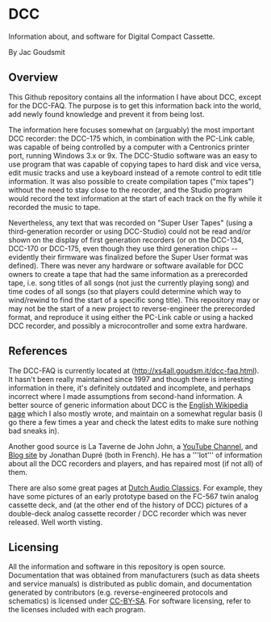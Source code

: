# DCC
Information about, and software for Digital Compact Cassette.

By Jac Goudsmit

## Overview
This Github repository contains all the information I have about DCC, except for the DCC-FAQ. The purpose is to get this information back into the world, add newly found knowledge and prevent it from being lost.

The information here focuses somewhat on (arguably) the most important DCC recorder: the DCC-175 which, in combination with the PC-Link cable, was capable of being controlled by a computer with a Centronics printer port, running Windows 3.x or 9x. The DCC-Studio software was an easy to use program that was capable of copying tapes to hard disk and vice versa, edit music tracks and use a keyboard instead of a remote control to edit title information. It was also possible to create compilation tapes ("mix tapes") without the need to stay close to the recorder, and the Studio program would record the text information at the start of each track on the fly while it recorded the music to tape.

Nevertheless, any text that was recorded on "Super User Tapes" (using a third-generation recorder or using DCC-Studio) could not be read and/or shown on the display of first generation recorders (or on the DCC-134, DCC-170 or DCC-175, even though they use third generation chips -- evidently their firmware was finalized before the Super User format was defined). There was never any hardware or software available for DCC owners to create a tape that had the same information as a prerecorded tape, i.e. song titles of all songs (not just the currently playing song) and time codes of all songs (so that players could determine which way to wind/rewind to find the start of a specific song title). This repository may or may not be the start of a new project to reverse-engineer the prerecorded format, and reproduce it using either the PC-Link cable or using a hacked DCC recorder, and possibly a microcontroller and some extra hardware.

## References
The DCC-FAQ is currently located at (http://xs4all.goudsm.it/dcc-faq.html). It hasn't been really maintained since 1997 and though there is interesting information in there, it's definitely outdated and incomplete, and perhaps incorrect where I made assumptions from second-hand information. A better source of generic information about DCC is the [English Wikipedia page](https://en.wikipedia.org/wiki/Digital_Compact_Cassette) which I also mostly wrote, and maintain on a somewhat regular basis (I go there a few times a year and check the latest edits to make sure nothing bad sneaks in).

Another good source is La Taverne de John John, a [YouTube Channel](https://www.youtube.com/user/vhsmemory), and [Blog site](http://www.jonathandupre.fr/articles/16-digital-compact-cassette-dcc/) by Jonathan Dupré (both in French). He has a '''lot''' of information about all the DCC recorders and players, and has repaired most (if not all) of them.

There are also some great pages at [Dutch Audio Classics](http://dutchaudioclassics.nl). For example, they have some pictures of an early prototype based on the FC-567 twin analog cassette deck, and (at the other end of the history of DCC) pictures of a double-deck analog cassette recorder / DCC recorder which was never released. Well worth visting.

## Licensing
All the information and software in this repository is open source. Documentation that was obtained from manufacturers (such as data sheets and service manuals) is distributed as public domain, and documentation generated by contributors (e.g. reverse-engineered protocols and schematics) is licensed under [CC-BY-SA](https://creativecommons.org/licenses/by-sa/4.0/legalcode). For software licensing, refer to the licenses included with each program.
